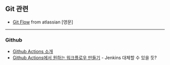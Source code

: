 ## Git 관련

- [Git Flow][gitFlow] from atlassian [영문]

---
### Github
- [Github Actions 소개][githubActions]
- [Github Actions에서 원하는 워크플로우 만들기][githubActionsWorkflow] - Jenkins 대체할 수 있을 듯?

[gitFlow]: https://www.atlassian.com/git/tutorials/comparing-workflows/gitflow-workflow
[githubActions]: https://blog.outsider.ne.kr/1412
[githubActionsWorkflow]: https://blog.outsider.ne.kr/1415